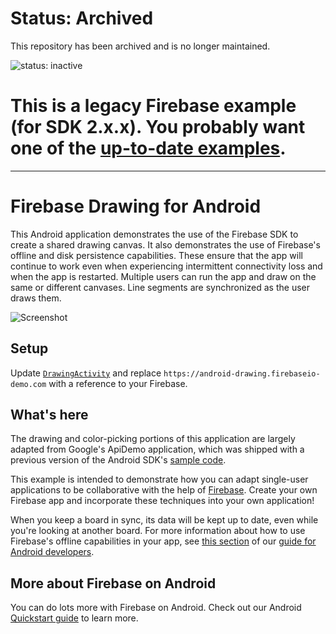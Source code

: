 # Status: Archived
This repository has been archived and is no longer maintained.

![status: inactive](https://img.shields.io/badge/status-inactive-red.svg)
# This is a legacy Firebase example (for SDK 2.x.x). You probably want one of the [up-to-date examples](https://firebase.google.com/docs/samples).

---------------------

# Firebase Drawing for Android

This Android application demonstrates the use of the Firebase SDK to create a shared drawing canvas.
It also demonstrates the use of Firebase's offline and disk persistence capabilities. These ensure that
the app will continue to work even when experiencing intermittent connectivity loss and when the app
is restarted.
Multiple users can run the app and draw on the same or different canvases. Line segments are synchronized as the user draws them.

![Screenshot](screenshot.png)

## Setup

Update [`DrawingActivity`](/app/src/main/java/com/firebase/androidchat/DrawingActivity.java) and replace
`https://android-drawing.firebaseio-demo.com` with a reference to your Firebase.

## What's here

The drawing and color-picking portions of this application are largely adapted from Google's
ApiDemo application, which was shipped with a previous version of the Android SDK's
[sample code](https://developer.android.com/samples/).

This example is intended to demonstrate how you can adapt single-user applications to be
collaborative with the help of [Firebase](https://www.firebase.com). Create your own Firebase app
and incorporate these techniques into your own application!

When you keep a board in sync, its data will be kept up to date, even while you're looking at another
board. For more information about how to use Firebase's offline capabilities in your app, see [this
section](https://www.firebase.com/docs/android/guide/offline-capabilities.html) of our
[guide for Android developers](https://www.firebase.com/docs/android/guide/).

## More about Firebase on Android

You can do lots more with Firebase on Android. Check out our Android
[Quickstart guide](https://www.firebase.com/docs/java-quickstart.html) to learn more.
